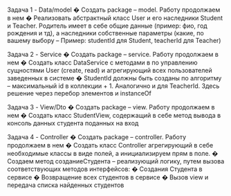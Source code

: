 Задача 1 - Data/model
    � Создать package – model. Работу продолжаем в нем
    � Реализовать абстрактный класс User и его наследники Student и Teacher. 
    Родитель имеет в себе общие данные (пример: фио, год рождения и тд), а
    наследники собственные параметры (какие, по вашему выбору – Пример: 
    studentId для Student, teacherId для Teacher)

Задача 2 - Service
    � Создать package – service. Работу продолжаем в нем
    � Создать класс DataService с методами в по управлению сущностями User 
    (create, read) и агрегирующий всех пользователей заведенных в системе
    � StudentId должны быть созданы по алгоритму – максимальный id в
    коллекции + 1. Аналогично и для TeacherId. Здесь решение через перебор
    элементов и instanceOf

Задача 3 - View/Dto
    � Создать package – view. Работу продолжаем в нем
    � Создать класс StudentView, содержащий в себе метод вывода в консоль
    данных студента поданных на вход

Задача 4 - Controller
    � Создать package – controller. Работу продолжаем в нем
    � Создать класс Controller агрегирующий в себе необходимые классы в виде
    полей, а инициализируем прям в поле.
    � Создаем метод созданиеСтудента – реализующий логику, путем вызова
    соответствующих методов интерфейсов:
    � Создания Студента в сервисе
    � Возвращение всех студентов в сервисе
    � Вызов view и передача списка найденных студентов